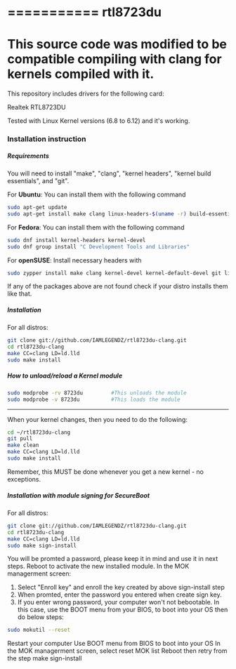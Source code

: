 ===========
rtl8723du
===========

This source code was modified to be compatible compiling with clang for kernels compiled with it.
=======
This repository includes drivers for the following card:

Realtek RTL8723DU

Tested with Linux Kernel versions (6.8 to 6.12) and it's working.

### Installation instruction
##### Requirements
You will need to install "make", "clang", "kernel headers", "kernel build essentials", and "git".

For **Ubuntu**: You can install them with the following command
```bash
sudo apt-get update
sudo apt-get install make clang linux-headers-$(uname -r) build-essential git
```
For **Fedora**: You can install them with the following command
```bash
sudo dnf install kernel-headers kernel-devel
sudo dnf group install "C Development Tools and Libraries"
```
For **openSUSE**: Install necessary headers with
```bash
sudo zypper install make clang kernel-devel kernel-default-devel git libopenssl-devel
```
If any of the packages above are not found check if your distro installs them like that.

##### Installation
For all distros:
```bash
git clone git://github.com/IAMLEGENDZ/rtl8723du-clang.git
cd rtl8723du-clang
make CC=clang LD=ld.lld
sudo make install
```

##### How to unload/reload a Kernel module
 ```bash
sudo modprobe -rv 8723du         #This unloads the module
sudo modprobe -v 8723du          #This loads the module
```

***********************************************************************************************

When your kernel changes, then you need to do the following:
```bash
cd ~/rtl8723du-clang
git pull
make clean
make CC=clang LD=ld.lld
sudo make install
```

Remember, this MUST be done whenever you get a new kernel - no exceptions.

##### Installation with module signing for SecureBoot
For all distros:
```bash
git clone git://github.com/IAMLEGENDZ/rtl8723du-clang.git
cd rtl8723du-clang
make CC=clang LD=ld.lld
sudo make sign-install
```
You will be promted a password, please keep it in mind and use it in next steps.
Reboot to activate the new installed module.
In the MOK managerment screen:
1. Select "Enroll key" and enroll the key created by above sign-install step
2. When promted, enter the password you entered when create sign key. 
3. If you enter wrong password, your computer won't not bebootable. In this case,
   use the BOOT menu from your BIOS, to boot into your OS then do below steps:
```bash
sudo mokutil --reset
```
Restart your computer
Use BOOT menu from BIOS to boot into your OS
In the MOK managerment screen, select reset MOK list
Reboot then retry from the step make sign-install


